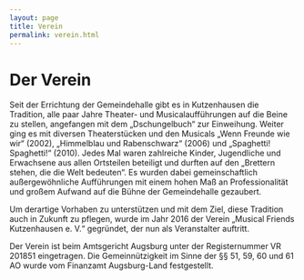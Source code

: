 ```yaml
---
layout: page
title: Verein
permalink: verein.html
---
```


# Der Verein

Seit der Errichtung der Gemeindehalle gibt es in Kutzenhausen die Tradition, alle paar Jahre Theater- und Musicalaufführungen auf die Beine zu stellen, angefangen mit dem „Dschungelbuch“ zur Einweihung. Weiter ging es mit diversen Theaterstücken und den Musicals „Wenn Freunde wie wir“ (2002), „Himmelblau und Rabenschwarz“ (2006) und „Spaghetti! Spaghetti!“ (2010). Jedes Mal waren zahlreiche Kinder, Jugendliche und Erwachsene aus allen Ortsteilen beteiligt und durften auf den „Brettern stehen, die die Welt bedeuten“. Es wurden dabei gemeinschaftlich außergewöhnliche Aufführungen mit einem hohen Maß an Professionalität und großem Aufwand auf die Bühne der Gemeindehalle gezaubert.

Um derartige Vorhaben zu unterstützen und mit dem Ziel, diese Tradition auch in Zukunft zu pflegen, wurde im Jahr 2016 der Verein „Musical Friends Kutzenhausen e. V.“ gegründet, der nun als Veranstalter auftritt.

Der Verein ist beim Amtsgericht Augsburg unter der Registernummer VR 201851 eingetragen. Die Gemeinnützigkeit im Sinne der §§ 51, 59, 60 und 61 AO wurde vom Finanzamt Augsburg-Land festgestellt.
